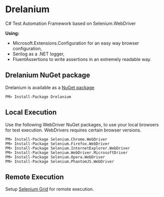# Drelanium

C# Test Automation Framework based on Selenium.WebDriver

**Using:**
- Microsoft.Extensions.Configuration for an easy way browser configuration,
- Serilog as a .NET logger,
- FluentAssertions to write assertions in an extremely readable way.

## Drelanium NuGet package

Drelanium is available as a [NuGet package](https://www.nuget.org/packages/Drelanium/)
```
PM> Install-Package Drelanium
```

## Local Execution

Use the following WebDriver NuGet packages, to use your local browsers for test execution.
WebDrivers requires certain browser versions.
```
PM> Install-Package Selenium.Chrome.WebDriver
PM> Install-Package Selenium.Firefox.WebDriver
PM> Install-Package Selenium.InternetExplorer.WebDriver
PM> Install-Package Selenium.WebDriver.MicrosoftDriver
PM> Install-Package Selenium.Opera.WebDriver
PM> Install-Package Selenium.PhantomJS.WebDriver
```
## Remote Execution

Setup [Selenium Grid](https://www.seleniumhq.org/docs/07_selenium_grid.jsp) for remote execution.


